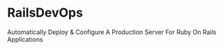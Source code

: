 # RailsDevOps
Automatically Deploy &amp; Configure A Production Server For Ruby On Rails Applications
